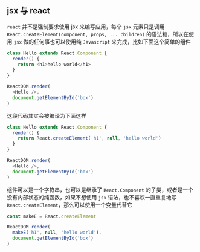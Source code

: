 ## jsx 与 react

`react` 并不是强制要求使用 jsx 来编写应用，每个 `jsx` 元素只是调用 `React.createElement(component, props, ... children)` 的语法糖，所以在使用 `jsx` 做的任何事也可以使用纯 `Javascript` 来完成，比如下面这个简单的组件

```js
class Hello extends React.Component {
  render() {
    return <h1>hello world</h1>
  }
}

ReactDOM.render(
  <Hello />,
  document.getElementById('box')
)
```

这段代码其实会被编译为下面这样

```js
class Hello extends React.Component {
  render() {
    return React.createElement('h1', null, 'hello world')
  }
}

ReactDOM.render(
  <Hello />,
  document.getElementById('box')
)
```

组件可以是一个字符串，也可以是继承了 `React.Component` 的子类，或者是一个没有内部状态的纯函数，如果不想使用 `jsx` 语法，也不喜欢一直重复地写 `React.createElement`，那么可以使用一个变量代替它

```js
const makeE = React.createElement

ReactDOM.render(
  makeE('h1', null, 'hello world'),
  document.getElementById('box')
)
```
